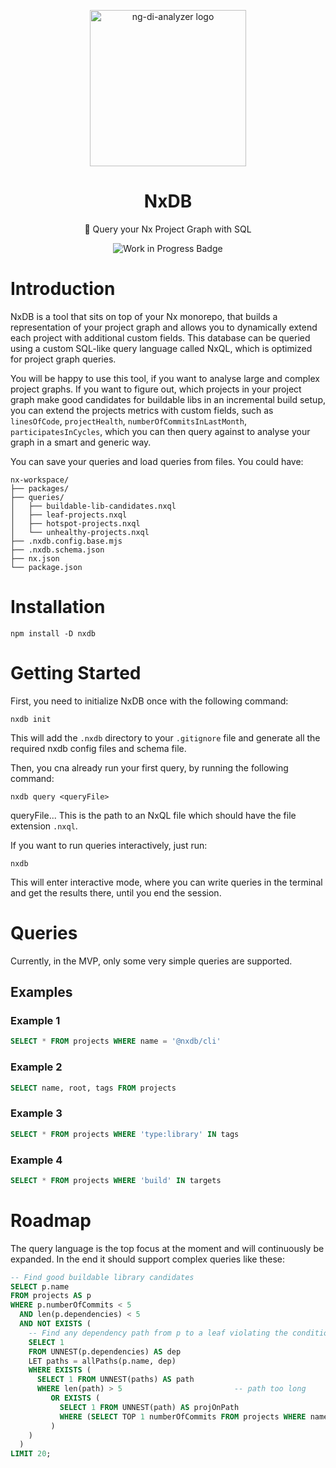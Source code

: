 <p align="center">
  <img src="https://github.com/user-attachments/assets/07b4317c-2c27-4b1e-888a-44b416bb1293" alt="ng-di-analyzer logo" width="250" height="250" />
</p>

<h1 align="center">NxDB</h1>

<p align="center">
  🌊 Query your Nx Project Graph with SQL
</p>

<p align="center">
  <img src="https://img.shields.io/badge/status-work%20in%20progress-orange?style=for-the-badge" alt="Work in Progress Badge" />
</p>

# Introduction

NxDB is a tool that sits on top of your Nx monorepo, that builds a representation of your project graph and allows you to dynamically extend each project with additional custom fields. This database can be queried using a custom SQL-like query language called NxQL, which is optimized for project graph queries.

You will be happy to use this tool, if you want to analyse large and complex project graphs. If you want to figure out, which projects in your project graph make good candidates for buildable libs in an incremental build setup, you can extend the projects metrics with custom fields, such as `linesOfCode`, `projectHealth`, `numberOfCommitsInLastMonth`, `participatesInCycles`, which you can then query against to analyse your graph in a smart and generic way.

You can save your queries and load queries from files. You could have:

```plaintext
nx-workspace/
├── packages/
├── queries/
│   ├── buildable-lib-candidates.nxql
│   ├── leaf-projects.nxql
│   ├── hotspot-projects.nxql
│   └── unhealthy-projects.nxql
├── .nxdb.config.base.mjs
├── .nxdb.schema.json
├── nx.json
└── package.json
```

# Installation

```
npm install -D nxdb
```

# Getting Started

First, you need to initialize NxDB once with the following command:

```plaintext
nxdb init
```

This will add the `.nxdb` directory to your `.gitignore` file and generate all the required nxdb config files and schema file.

Then, you cna already run your first query, by running the following command:

```plaintext
nxdb query <queryFile>
```

queryFile... This is the path to an NxQL file which should have the file extension `.nxql`.

If you want to run queries interactively, just run:

```plaintext
nxdb
```

This will enter interactive mode, where you can write queries in the terminal and get the results there, until you end the session.

# Queries

Currently, in the MVP, only some very simple queries are supported. 

## Examples

### Example 1

```sql
SELECT * FROM projects WHERE name = '@nxdb/cli'
```

### Example 2

```sql
SELECT name, root, tags FROM projects
```

### Example 3

```sql
SELECT * FROM projects WHERE 'type:library' IN tags
```

### Example 4

```sql
SELECT * FROM projects WHERE 'build' IN targets
```

# Roadmap

The query language is the top focus at the moment and will continuously be expanded. In the end it should support complex queries like these:

```sql
-- Find good buildable library candidates
SELECT p.name
FROM projects AS p
WHERE p.numberOfCommits < 5
  AND len(p.dependencies) < 5
  AND NOT EXISTS (
    -- Find any dependency path from p to a leaf violating the conditions
    SELECT 1
    FROM UNNEST(p.dependencies) AS dep
    LET paths = allPaths(p.name, dep)
    WHERE EXISTS (
      SELECT 1 FROM UNNEST(paths) AS path
      WHERE len(path) > 5                         -- path too long
         OR EXISTS (
           SELECT 1 FROM UNNEST(path) AS projOnPath
           WHERE (SELECT TOP 1 numberOfCommits FROM projects WHERE name = projOnPath) > p.numberOfCommits
         )
    )
  )
LIMIT 20;
```
